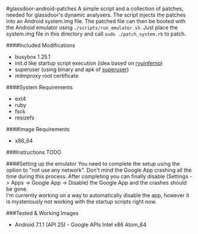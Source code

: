 #glassdoor-android-patches
A simple script and a collection of patches, needed for glassdoor's dynamic analysers. The script injects the patches into an Android system.img file. The patched file can then be booted with the Android emulator using `./scripts/run_emulator.sh`.
Just place the system.img file in this directory and call `sudo ./patch_system.rb` to patch.

####Included Modifications
- busybox 1.25.1
- init.d like startup script execution (idea based on [ryuinferno](https://github.com/Ryuinferno/Term-init))
- superuser (using binary and apk of [superuser](https://github.com/phhusson/Superuser))
- mitmproxy root certificate

####System Requirements
- ext4
- ruby
- fsck
- resizefs

####Image Requirements
- x86_64

###Instructions
TODO

####Setting up the emulator
You need to complete the setup using the option to "not use any network".
Don't mind the Google App crashing all the time during this process.
After completing you can finally disable (Settings -> Apps -> Google App -> Disable) the Google App and the crashes should be gone.  
I'm currently working on a way to automatically disable the app, however it is mysteriously not working with the startup scripts right now.

###Tested & Working Images
- Android 7.1.1 (API 25) - Google APIs Intel x86 Atom_64
